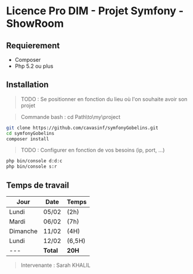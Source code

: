 Licence Pro DIM - Projet Symfony - ShowRoom
==================================

## Requierement

* Composer 
* Php 5.2 ou plus

## Installation

> TODO : Se positionner en fonction du lieu où l'on souhaite avoir son projet

> Commande bash : cd Path\to\my\project
```bash
git clone https://github.com/cavasinf/symfonyGobelins.git
cd symfonyGobelins
composer install
```
> TODO : Configurer en fonction de vos besoins (ip, port, ...)
```bash
php bin/console d:d:c
php bin/console s:r
```

## Temps de travail

Jour|Date|Temps
--- | --- | ---
Lundi | 05/02 | (2h)
Mardi | 06/02 | (7h)
Dimanche | 11/02 | (4H)
Lundi | 12/02 | (6,5H)
--- |**Total**| **20H**


>Intervenante : Sarah KHALIL
